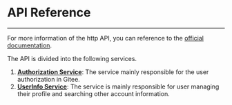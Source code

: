 # API Reference

---

For more information of the http API, you can reference to the [official documentation](https://gitee.com/api/v5/swagger).

The API is divided into the following services.

1. **[Authorization Service](./authorization.md)**: The service mainly responsible for the user authorization in Gitee.
2. **[UserInfo Service](./userInfo.md)**: The service is mainly responsible for user managing their profile and searching other account information.
